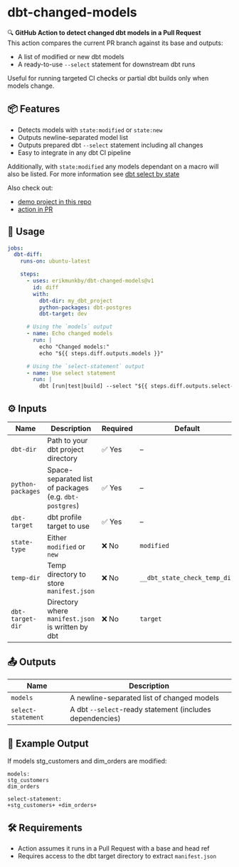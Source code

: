 # dbt-changed-models

🔍 **GitHub Action to detect changed dbt models in a Pull Request**  
This action compares the current PR branch against its base and outputs:
- A list of modified or new dbt models
- A ready-to-use `--select` statement for downstream dbt runs

Useful for running targeted CI checks or partial dbt builds only when models change.


## 📦 Features
- Detects models with `state:modified` or `state:new`
- Outputs newline-separated model list
- Outputs prepared dbt `--select` statement including all changes
- Easy to integrate in any dbt CI pipeline

Additionally, with `state:modified` any models dependant on a macro will also be listed.
For more information see [dbt select by state](https://docs.getdbt.com/reference/node-selection/methods#state)

Also check out:
- [demo project in this repo](./tests/dbt_sample_project/)
- [action in PR](https://github.com/erikmunkby/dbt-changed-models/pull/3)

## 🚀 Usage
```yaml
jobs:
  dbt-diff:
    runs-on: ubuntu-latest

    steps:
      - uses: erikmunkby/dbt-changed-models@v1
        id: diff
        with:
          dbt-dir: my_dbt_project
          python-packages: dbt-postgres
          dbt-target: dev

      # Using the `models` output
      - name: Echo changed models
        run: |
          echo "Changed models:"
          echo "${{ steps.diff.outputs.models }}"

      # Using the `select-statement` output
      - name: Use select statement
        run: |
          dbt [run|test|build] --select "${{ steps.diff.outputs.select-statement }}"
```

## ⚙️ Inputs
| Name              | Description                                            | Required  | Default                      |
| ----------------- | ------------------------------------------------------ | --------- | ---------------------------- |
| `dbt-dir`         | Path to your dbt project directory                     | ✅ Yes    | –                            |
| `python-packages` | Space-separated list of packages (e.g. `dbt-postgres`) | ✅ Yes    | –                            |
| `dbt-target`      | dbt profile target to use                              | ✅ Yes    | –                            |
| `state-type`      | Either `modified` or `new`                             | ❌ No     | `modified`                   |
| `temp-dir`        | Temp directory to store `manifest.json`                | ❌ No     | `__dbt_state_check_temp_dir` |
| `dbt-target-dir`  | Directory where `manifest.json` is written by dbt      | ❌ No     | `target`                     |

## 📤 Outputs
| Name               | Description                                              |
| ------------------ | -------------------------------------------------------- |
| `models`           | A newline-separated list of changed models               |
| `select-statement` | A dbt `--select`-ready statement (includes dependencies) |

## 📝 Example Output
If models stg_customers and dim_orders are modified:

```
models:
stg_customers
dim_orders

select-statement:
+stg_customers+ +dim_orders+
```

## 🛠 Requirements
- Action assumes it runs in a Pull Request with a base and head ref
- Requires access to the dbt target directory to extract `manifest.json`